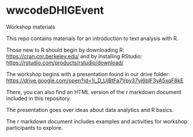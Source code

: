 # wwcodeDHIGEvent
Workshop materials

This repo contains materials for an introduction to text analysis with R.

Those new to R should begin by downloading R: https://cran.cnr.berkeley.edu/
and by installing RStudio: https://rstudio.com/products/rstudio/download/

The workshop begins with a presentation found in our drive folder:
https://drive.google.com/open?id=1i_D_UjBtFa7Vpy37yj6blF3yA5xqF8kE

There, you can also find an HTML version of the r markdown document included in this repository.

The presentation goes over ideas about data analytics and R basics.

The r markdown document includes examples and activities for workshop participants to explore.
